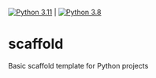 [![Python 3.11](https://github.com/yrangana/scaffold/actions/workflows/main.yml/badge.svg)](https://github.com/yrangana/scaffold/actions/workflows/main.yml) | [![Python 3.8](https://github.com/yrangana/scaffold/actions/workflows/Python3.8.yml/badge.svg)](https://github.com/yrangana/scaffold/actions/workflows/Python3.8.yml)

# scaffold
Basic scaffold template for Python projects
